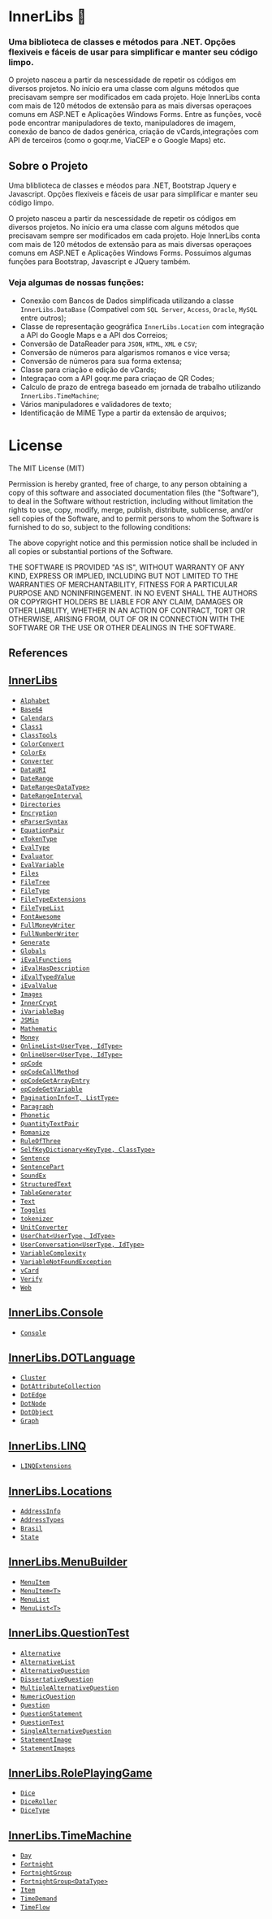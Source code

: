 # InnerLibs 🦞
 ### Uma biblioteca de classes e métodos para .NET. Opções flexiveis e fáceis de usar para simplificar e manter seu código limpo.
 
O projeto nasceu a partir da nescessidade de repetir os códigos em diversos projetos. No início era uma classe com alguns métodos que precisavam sempre ser modificados em cada projeto. Hoje InnerLibs conta com mais de 120 métodos de extensão para as mais diversas operaçoes comuns em ASP.NET e Aplicações Windows Forms. Entre as funções, você pode encontrar manipuladores de texto, manipuladores de imagem, conexão de banco de dados genérica, criação de vCards,integrações com API de terceiros (como o goqr.me, ViaCEP e o Google Maps) etc.

## Sobre o Projeto

Uma bliblioteca de classes e méodos para .NET, Bootstrap Jquery e Javascript. Opções flexiveis e fáceis de usar para simplificar e manter seu código limpo.

O projeto nasceu a partir da nescessidade de repetir os códigos em diversos projetos. No início era uma classe com alguns métodos que precisavam sempre ser modificados em cada projeto. Hoje InnerLibs conta com mais de 120 métodos de extensão para as mais diversas operaçoes comuns em ASP.NET e Aplicações Windows Forms. Possuimos algumas funções para Bootstrap, Javascript e JQuery também.

### Veja algumas de nossas funções:

 - Conexão com Bancos de Dados simplificada utilizando a classe `InnerLibs.DataBase` (Compativel com `SQL Server`, `Access`, `Oracle`, `MySQL` entre outros);
 - Classe de representação geográfica `InnerLibs.Location` com integração a API do Google Maps e a API dos Correios;
 - Conversão de DataReader para `JSON`, `HTML`, `XML` e `CSV`;
 - Conversão de números para algarismos romanos e vice versa;
 - Conversão de números para sua forma extensa;
 - Classe para criação e edição de vCards;
 - Integraçao com a API goqr.me para criaçao de QR Codes;
 - Calculo de prazo de entrega baseado em jornada de trabalho utilizando `InnerLibs.TimeMachine`;
 - Vários manipuladores e validadores de texto;
 - Identificação de MIME Type a partir da extensão de arquivos;
 
# License

The MIT License (MIT)

Permission is hereby granted, free of charge, to any person obtaining a copy of this software and associated documentation files (the "Software"), to deal in the Software without restriction, including without limitation the rights to use, copy, modify, merge, publish, distribute, sublicense, and/or sell copies of the Software, and to permit persons to whom the Software is furnished to do so, subject to the following conditions:

The above copyright notice and this permission notice shall be included in all copies or substantial portions of the Software.

THE SOFTWARE IS PROVIDED "AS IS", WITHOUT WARRANTY OF ANY KIND, EXPRESS OR IMPLIED, INCLUDING BUT NOT LIMITED TO THE WARRANTIES OF MERCHANTABILITY, FITNESS FOR A PARTICULAR PURPOSE AND NONINFRINGEMENT. IN NO EVENT SHALL THE AUTHORS OR COPYRIGHT HOLDERS BE LIABLE FOR ANY CLAIM, DAMAGES OR OTHER LIABILITY, WHETHER IN AN ACTION OF CONTRACT, TORT OR OTHERWISE, ARISING FROM, OUT OF OR IN CONNECTION WITH THE SOFTWARE OR THE USE OR OTHER DEALINGS IN THE SOFTWARE.

## References

## [InnerLibs](InnerLibs)

- [`Alphabet`](InnerLibs#alphabet)
- [`Base64`](InnerLibs#base64)
- [`Calendars`](InnerLibs#calendars)
- [`Class1`](InnerLibs#class1)
- [`ClassTools`](InnerLibs#classtools)
- [`ColorConvert`](InnerLibs#colorconvert)
- [`ColorEx`](InnerLibs#colorex)
- [`Converter`](InnerLibs#converter)
- [`DataURI`](InnerLibs#datauri)
- [`DateRange`](InnerLibs#daterange)
- [`DateRange<DataType>`](InnerLibs#daterangedatatype)
- [`DateRangeInterval`](InnerLibs#daterangeinterval)
- [`Directories`](InnerLibs#directories)
- [`Encryption`](InnerLibs#encryption)
- [`eParserSyntax`](InnerLibs#eparsersyntax)
- [`EquationPair`](InnerLibs#equationpair)
- [`eTokenType`](InnerLibs#etokentype)
- [`EvalType`](InnerLibs#evaltype)
- [`Evaluator`](InnerLibs#evaluator)
- [`EvalVariable`](InnerLibs#evalvariable)
- [`Files`](InnerLibs#files)
- [`FileTree`](InnerLibs#filetree)
- [`FileType`](InnerLibs#filetype)
- [`FileTypeExtensions`](InnerLibs#filetypeextensions)
- [`FileTypeList`](InnerLibs#filetypelist)
- [`FontAwesome`](InnerLibs#fontawesome)
- [`FullMoneyWriter`](InnerLibs#fullmoneywriter)
- [`FullNumberWriter`](InnerLibs#fullnumberwriter)
- [`Generate`](InnerLibs#generate)
- [`Globals`](InnerLibs#globals)
- [`iEvalFunctions`](InnerLibs#ievalfunctions)
- [`iEvalHasDescription`](InnerLibs#ievalhasdescription)
- [`iEvalTypedValue`](InnerLibs#ievaltypedvalue)
- [`iEvalValue`](InnerLibs#ievalvalue)
- [`Images`](InnerLibs#images)
- [`InnerCrypt`](InnerLibs#innercrypt)
- [`iVariableBag`](InnerLibs#ivariablebag)
- [`JSMin`](InnerLibs#jsmin)
- [`Mathematic`](InnerLibs#mathematic)
- [`Money`](InnerLibs#money)
- [`OnlineList<UserType, IdType>`](InnerLibs#onlinelistusertype-idtype)
- [`OnlineUser<UserType, IdType>`](InnerLibs#onlineuserusertype-idtype)
- [`opCode`](InnerLibs#opcode)
- [`opCodeCallMethod`](InnerLibs#opcodecallmethod)
- [`opCodeGetArrayEntry`](InnerLibs#opcodegetarrayentry)
- [`opCodeGetVariable`](InnerLibs#opcodegetvariable)
- [`PaginationInfo<T, ListType>`](InnerLibs#paginationinfot-listtype)
- [`Paragraph`](InnerLibs#paragraph)
- [`Phonetic`](InnerLibs#phonetic)
- [`QuantityTextPair`](InnerLibs#quantitytextpair)
- [`Romanize`](InnerLibs#romanize)
- [`RuleOfThree`](InnerLibs#ruleofthree)
- [`SelfKeyDictionary<KeyType, ClassType>`](InnerLibs#selfkeydictionarykeytype-classtype)
- [`Sentence`](InnerLibs#sentence)
- [`SentencePart`](InnerLibs#sentencepart)
- [`SoundEx`](InnerLibs#soundex)
- [`StructuredText`](InnerLibs#structuredtext)
- [`TableGenerator`](InnerLibs#tablegenerator)
- [`Text`](InnerLibs#text)
- [`Toggles`](InnerLibs#toggles)
- [`tokenizer`](InnerLibs#tokenizer)
- [`UnitConverter`](InnerLibs#unitconverter)
- [`UserChat<UserType, IdType>`](InnerLibs#userchatusertype-idtype)
- [`UserConversation<UserType, IdType>`](InnerLibs#userconversationusertype-idtype)
- [`VariableComplexity`](InnerLibs#variablecomplexity)
- [`VariableNotFoundException`](InnerLibs#variablenotfoundexception)
- [`vCard`](InnerLibs#vcard)
- [`Verify`](InnerLibs#verify)
- [`Web`](InnerLibs#web)

## [InnerLibs.Console](InnerLibs.Console)

- [`Console`](InnerLibs.Console#console)

## [InnerLibs.DOTLanguage](InnerLibs.DOTLanguage)

- [`Cluster`](InnerLibs.DOTLanguage#cluster)
- [`DotAttributeCollection`](InnerLibs.DOTLanguage#dotattributecollection)
- [`DotEdge`](InnerLibs.DOTLanguage#dotedge)
- [`DotNode`](InnerLibs.DOTLanguage#dotnode)
- [`DotObject`](InnerLibs.DOTLanguage#dotobject)
- [`Graph`](InnerLibs.DOTLanguage#graph)

## [InnerLibs.LINQ](InnerLibs.LINQ)

- [`LINQExtensions`](InnerLibs.LINQ#linqextensions)

## [InnerLibs.Locations](InnerLibs.Locations)

- [`AddressInfo`](InnerLibs.Locations#addressinfo)
- [`AddressTypes`](InnerLibs.Locations#addresstypes)
- [`Brasil`](InnerLibs.Locations#brasil)
- [`State`](InnerLibs.Locations#state)

## [InnerLibs.MenuBuilder](InnerLibs.MenuBuilder)

- [`MenuItem`](InnerLibs.MenuBuilder#menuitem)
- [`MenuItem<T>`](InnerLibs.MenuBuilder#menuitemt)
- [`MenuList`](InnerLibs.MenuBuilder#menulist)
- [`MenuList<T>`](InnerLibs.MenuBuilder#menulistt)

## [InnerLibs.QuestionTest](InnerLibs.QuestionTest)

- [`Alternative`](InnerLibs.QuestionTest#alternative)
- [`AlternativeList`](InnerLibs.QuestionTest#alternativelist)
- [`AlternativeQuestion`](InnerLibs.QuestionTest#alternativequestion)
- [`DissertativeQuestion`](InnerLibs.QuestionTest#dissertativequestion)
- [`MultipleAlternativeQuestion`](InnerLibs.QuestionTest#multiplealternativequestion)
- [`NumericQuestion`](InnerLibs.QuestionTest#numericquestion)
- [`Question`](InnerLibs.QuestionTest#question)
- [`QuestionStatement`](InnerLibs.QuestionTest#questionstatement)
- [`QuestionTest`](InnerLibs.QuestionTest#questiontest)
- [`SingleAlternativeQuestion`](InnerLibs.QuestionTest#singlealternativequestion)
- [`StatementImage`](InnerLibs.QuestionTest#statementimage)
- [`StatementImages`](InnerLibs.QuestionTest#statementimages)

## [InnerLibs.RolePlayingGame](InnerLibs.RolePlayingGame)

- [`Dice`](InnerLibs.RolePlayingGame#dice)
- [`DiceRoller`](InnerLibs.RolePlayingGame#diceroller)
- [`DiceType`](InnerLibs.RolePlayingGame#dicetype)

## [InnerLibs.TimeMachine](InnerLibs.TimeMachine)

- [`Day`](InnerLibs.TimeMachine#day)
- [`Fortnight`](InnerLibs.TimeMachine#fortnight)
- [`FortnightGroup`](InnerLibs.TimeMachine#fortnightgroup)
- [`FortnightGroup<DataType>`](InnerLibs.TimeMachine#fortnightgroupdatatype)
- [`Item`](InnerLibs.TimeMachine#item)
- [`TimeDemand`](InnerLibs.TimeMachine#timedemand)
- [`TimeFlow`](InnerLibs.TimeMachine#timeflow)


